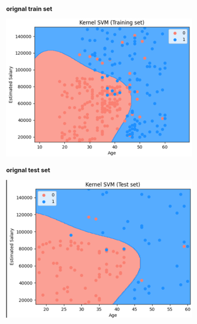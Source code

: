 
### orignal train set

![](../../images/image_2025-01-24_215605934.png)

### orignal test set

![](../../images/image_2025-01-24_215735553.png)
